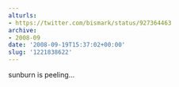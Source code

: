 ```yaml
---
alturls:
- https://twitter.com/bismark/status/927364463
archive:
- 2008-09
date: '2008-09-19T15:37:02+00:00'
slug: '1221838622'
---
```


sunburn is peeling...

